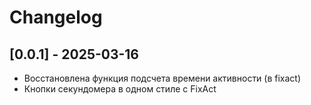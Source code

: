 [//]: # (Эти файлы часто используются для записи изменений, новых функций и исправлений в проекте.)


# Changelog

## [0.0.1] - 2025-03-16
- Восстановлена функция подсчета времени активности (в fixact)
- Кнопки секундомера в одном стиле с FixAct
